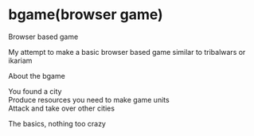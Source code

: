 # bgame(browser game)

Browser based game  

My attempt to make a basic browser based game similar to tribalwars or ikariam  

About the bgame  

You found a city  
Produce resources you need to make game units  
Attack and take over other cities 

The basics, nothing too crazy 
